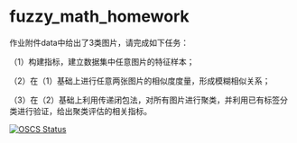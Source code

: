 # fuzzy_math_homework

作业附件data中给出了3类图片，请完成如下任务：

（1）构建指标，建立数据集中任意图片的特征样本；

（2）在（1）基础上进行任意两张图片的相似度度量，形成模糊相似关系；

（3）在（2）基础上利用传递闭包法，对所有图片进行聚类，并利用已有标签分类进行验证，给出聚类评估的相关指标。

[![OSCS Status](https://www.oscs1024.com/platform/badge/tsrigo/fuzzy_math_homework.svg?size=small)](https://www.oscs1024.com/project/tsrigo/fuzzy_math_homework?ref=badge_small)